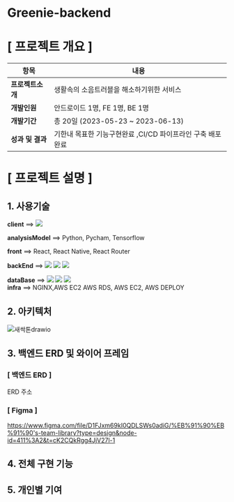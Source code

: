 # Greenie-backend

#  [ 프로젝트 개요 ]

| 항목      | 내용                              |
|---------|---------------------------------|
| **프로젝트소개**  | 생활속의 소음트러블을 해소하기위한 서비스          |
| **개발인원**    | 안드로이드 1명, FE 1명, BE 1명          |
| **개발기간**    | 총 20일 (2023-05-23 ~ 2023-06-13) |
| **성과 및 결과** | 기한내 목표한 기능구현완료 ,CI/CD 파이프라인 구축 배포완료 |

# [ 프로젝트 설명 ]

## 1. 사용기술

**client** ==> <img src="https://img.shields.io/badge/android-3DDC84?style=flat-square&logo=android&logoColor=white"/>   <br>

**analysisModel** ==> Python, Pycham, Tensorflow

**front** ==> React, React Native, React Router

**backEnd** ==> <img src="https://img.shields.io/badge/springboot-6DB33F?style=flat-square&logo=springboot&logoColor=white"/>
                <img src="https://img.shields.io/badge/gradle-02303A?style=flat-square&logo=gradle&logoColor=white"/>
                <img src="https://img.shields.io/badge/Java-007396?style=flat&logo=OpenJDK&logoColor=white"/>
                <br>
                
**dataBase** ==>  <img src="https://img.shields.io/badge/mysql-4479A1?style=flat-square&logo=mysql&logoColor=white"/>
                  <img src="https://img.shields.io/badge/Java-007396?style=flat&logo=OpenJDK&logoColor=white"/>
                  <img src="https://img.shields.io/badge/amazons3-569A31?style=flat&logo=amazons3&logoColor=white"/>
                  <br>
**infra** ==> NGINX,AWS EC2  AWS RDS, AWS EC2, AWS DEPLOY



## 2. 아키텍처

![새싹톤drawio](https://github.com/Greenie-crew/.github/assets/71303448/7c894022-9677-4202-8762-0fdc0b378e6a)

## 3. 백엔드 ERD 및 와이어 프레임

### [ 백엔드 ERD ]

ERD 주소

### [ Figma ] 
https://www.figma.com/file/D1FJxm69kI0QDLSWs0adiG/%EB%91%90%EB%91%90's-team-library?type=design&node-id=411%3A2&t=cK2CQkRgg4JjV27l-1

## 4. 전체 구현 기능



## 5. 개인별 기여


